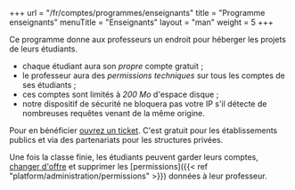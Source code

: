 +++
url = "/fr/comptes/programmes/enseignants"
title = "Programme enseignants"
menuTitle = "Enseignants"
layout = "man"
weight = 5
+++

Ce programme donne aux professeurs un endroit pour héberger les projets de leurs étudiants.

- chaque étudiant aura son _propre_ compte gratuit ;
- le professeur aura des _permissions techniques_ sur tous les comptes de ses étudiants ;
- ces comptes sont limités à _200 Mo_ d'espace disque ;
- notre dispositif de sécurité ne bloquera pas votre IP s'il détecte de nombreuses requêtes venant de la même origine.

Pour en bénéficier [ouvrez un ticket](https://admin.alwaysdata.com/support/add/). C'est gratuit pour les éta­blis­se­ments publics et via des partenariats pour les structures privées.

Une fois la classe finie, les étudiants peuvent garder leurs comptes, [changer d'offre]() et supprimer les [permissions]({{< ref "platform/administration/permissions" >}}) données à leur professeur.
